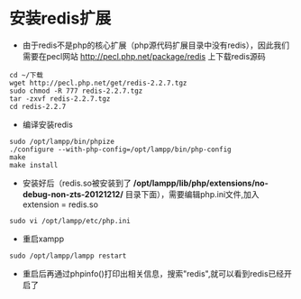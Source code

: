 # 安装redis扩展

* 由于redis不是php的核心扩展（php源代码扩展目录中没有redis），因此我们需要在pecl网站 http://pecl.php.net/package/redis 上下载redis源码

<pre><code>cd ~/下载
wget http://pecl.php.net/get/redis-2.2.7.tgz
sudo chmod -R 777 redis-2.2.7.tgz
tar -zxvf redis-2.2.7.tgz
cd redis-2.2.7
</code></pre>

* 编译安装redis
<pre><code>sudo /opt/lampp/bin/phpize
./configure --with-php-config=/opt/lampp/bin/php-config
make
make install
</code></pre>

* 安装好后（redis.so被安装到了 **/opt/lampp/lib/php/extensions/no-debug-non-zts-20121212/** 目录下面），需要编辑php.ini文件,加入 extension = redis.so
<pre><code>sudo vi /opt/lampp/etc/php.ini
</code></pre>

* 重启xampp
<pre><code>sudo /opt/lampp/lampp restart
</code></pre>

* 重启后再通过phpinfo()打印出相关信息，搜索"redis",就可以看到redis已经开启了
